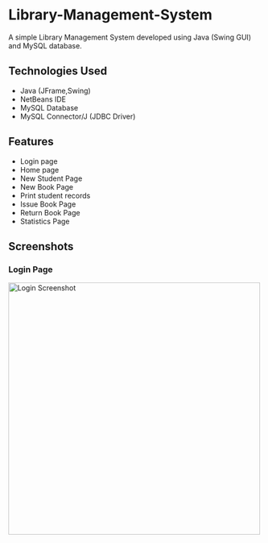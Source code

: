 # Library-Management-System
A simple Library Management System developed using Java (Swing GUI) and MySQL database.

## Technologies Used
- Java (JFrame,Swing)
- NetBeans IDE
- MySQL Database
- MySQL Connector/J (JDBC Driver)

## Features
- Login page
- Home page
- New Student Page
- New Book Page
- Print student records
- Issue Book Page
- Return Book Page
- Statistics Page

## Screenshots


### Login Page

<img src="screenshots/login.png" alt="Login Screenshot" width="500"/>


